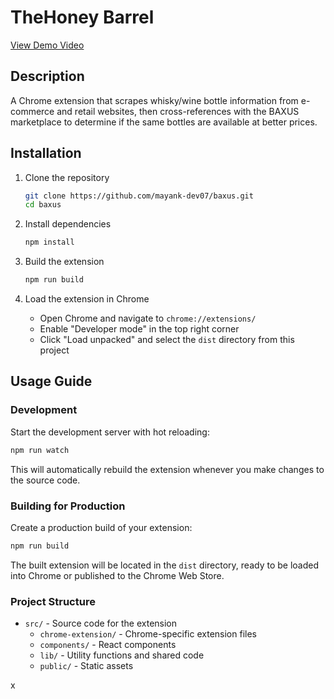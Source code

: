 # TheHoney Barrel

<!-- Consider converting demo.mov to a GIF for better GitHub compatibility -->
<!-- ![Demo](src/public/demo.gif) -->

[View Demo Video](src/public/demo.mov)

## Description

A Chrome extension that scrapes whisky/wine bottle information from e-commerce and retail websites, then cross-references with the BAXUS marketplace to determine if the same bottles are available at better prices.

## Installation

1. Clone the repository

   ```bash
   git clone https://github.com/mayank-dev07/baxus.git
   cd baxus
   ```

2. Install dependencies

   ```bash
   npm install
   ```

3. Build the extension

   ```bash
   npm run build
   ```

4. Load the extension in Chrome
   - Open Chrome and navigate to `chrome://extensions/`
   - Enable "Developer mode" in the top right corner
   - Click "Load unpacked" and select the `dist` directory from this project

## Usage Guide

### Development

Start the development server with hot reloading:

```bash
npm run watch
```

This will automatically rebuild the extension whenever you make changes to the source code.

### Building for Production

Create a production build of your extension:

```bash
npm run build
```

The built extension will be located in the `dist` directory, ready to be loaded into Chrome or published to the Chrome Web Store.

### Project Structure

- `src/` - Source code for the extension
  - `chrome-extension/` - Chrome-specific extension files
  - `components/` - React components
  - `lib/` - Utility functions and shared code
  - `public/` - Static assets

<!-- ## Technologies Used

- [React](https://reactjs.org/) - UI library
- [TypeScript](https://www.typescriptlang.org/) - Typed JavaScript
- [Vite](https://vitejs.dev/) - Build tool and development server
- [TailwindCSS](https://tailwindcss.com/) - Utility-first CSS framework
- [Chrome Extension API](https://developer.chrome.com/docs/extensions/reference/) - Browser extension APIs
- [class-variance-authority](https://cva.style/docs) - Creating consistent component APIs
- [Lucide React](https://lucide.dev/) - Icon library -->

<!-- ## Contributing Guidelines

1. Fork the repository
2. Create a feature branch
   ```bash
   git checkout -b feature/amazing-feature
   ```
3. Commit your changes
   ```bash
   git commit -m 'Add some amazing feature'
   ```
4. Push to the branch
   ```bash
   git push origin feature/amazing-feature
   ```
5. Open a Pull Request

### Code Style

This project uses ESLint to enforce code style. Before submitting a pull request, please make sure your code passes the linting checks by running:

```bash
npm run lint
``` -->

x
